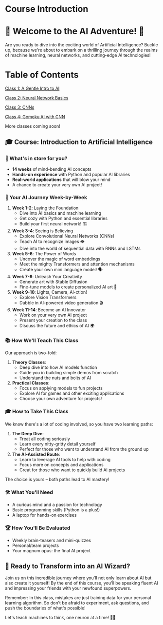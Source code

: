 # Course Introduction

# 🤖 Welcome to the AI Adventure! 🚀

Are you ready to dive into the exciting world of Artificial Intelligence? Buckle up, because we're about to embark on a thrilling journey through the realms of machine learning, neural networks, and cutting-edge AI technologies!

# Table of Contents

[Class 1: A Gentle Intro to AI](Class_1_A_Gentle_Intro_to_AI/Class_1_A_Gentle_Intro_to_AI.md)

[Class 2: Neural Network Basics](Class%202%20Neural%20Network%20Basics/Class%202%20Neural%20Network%20Basics.md)
 
[Class 3: CNNs](Class%203%20CNNs/Class%203%20CNNs.md)

[Class 4: Gomoku AI with CNN](Class%204%20Gomoku%20AI%20with%20CNN/Class%204%20Gomoku%20AI%20with%20CNN.md)

More classes coming soon!


## 🎓 Course: Introduction to Artificial Intelligence

### 🌟 What's in store for you?

- **14 weeks** of mind-bending AI concepts
- **Hands-on experience** with Python and popular AI libraries
- **Real-world applications** that will blow your mind
- A chance to create your very own AI project!

### 🧠 Your AI Journey Week-by-Week

1. **Week 1-2**: Laying the Foundation
    - Dive into AI basics and machine learning
    - Get cozy with Python and essential libraries
    - Build your first neural network! 🏗️
2. **Week 3-4**: Seeing is Believing
    - Explore Convolutional Neural Networks (CNNs)
    - Teach AI to recognize images 👁️
    - Dive into the world of sequential data with RNNs and LSTMs
3. **Week 5-6**: The Power of Words
    - Uncover the magic of word embeddings
    - Meet the mighty Transformers and attention mechanisms
    - Create your own mini language model! 🗣️
4. **Week 7-8**: Unleash Your Creativity
    - Generate art with Stable Diffusion
    - Fine-tune models to create personalized AI art 🎨
5. **Week 9-10**: Lights, Camera, AI-ction!
    - Explore Vision Transformers
    - Dabble in AI-powered video generation 🎬
6. **Week 11-14**: Become an AI Innovator
    - Work on your very own AI project
    - Present your creation to the class
    - Discuss the future and ethics of AI 🌍

### 📚 How We'll Teach This Class

Our approach is two-fold:

1. **Theory Classes**:
    - Deep dive into how AI models function
    - Guide you in building simple demos from scratch
    - Understand the nuts and bolts of AI
2. **Practical Classes**:
    - Focus on applying models to fun projects
    - Explore AI for games and other exciting applications
    - Choose your own adventure for projects!

### 🎓 How to Take This Class

We know there's a lot of coding involved, so you have two learning paths:

1. **The Deep Dive**:
    - Treat all coding seriously
    - Learn every nitty-gritty detail yourself
    - Perfect for those who want to understand AI from the ground up
2. **The AI-Assisted Route**:
    - Learn to leverage AI tools to help with coding
    - Focus more on concepts and applications
    - Great for those who want to quickly build AI projects

The choice is yours – both paths lead to AI mastery!

### 🛠️ What You'll Need

- A curious mind and a passion for technology
- Basic programming skills (Python is a plus!)
- A laptop for hands-on exercises

### 🏆 How You'll Be Evaluated

- Weekly brain-teasers and mini-quizzes
- Personal/team projects
- Your magnum opus: the final AI project

## 🚀 Ready to Transform into an AI Wizard?

Join us on this incredible journey where you'll not only learn about AI but also create it yourself! By the end of this course, you'll be speaking fluent AI and impressing your friends with your newfound superpowers.

Remember: In this class, mistakes are just training data for your personal learning algorithm. So don't be afraid to experiment, ask questions, and push the boundaries of what's possible!

Let's teach machines to think, one neuron at a time! 🧠✨
